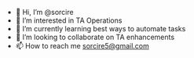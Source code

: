 - 👋 Hi, I’m @sorcire
- 👀 I’m interested in TA Operations
- 🌱 I’m currently learning best ways to automate tasks
- 💞️ I’m looking to collaborate on TA enhancements
- 📫 How to reach me sorcire5@gmail.com

<!---
sorcire/sorcire is a ✨ special ✨ repository because its `README.md` (this file) appears on your GitHub profile.
You can click the Preview link to take a look at your changes.
--->
